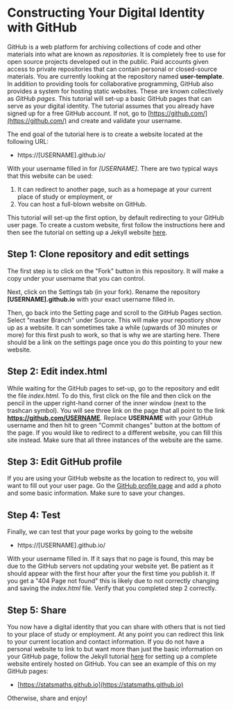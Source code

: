 # Constructing Your Digital Identity with GitHub

GitHub is a web platform for archiving collections of code and
other materials into what are known as *repositories*. It is 
completely free to use for open source projects developed out
in the public. Paid accounts given access to private repositories
that can contain personal or closed-source materials. You are
currently looking at the repository named **user-template**. In
addition to providing tools for collaborative programming, GitHub
also provides a system for hosting static websites. These are known
collectively as *GitHub pages*. This tutorial will set-up a basic
GitHub pages that can serve as your digital identity. The tutorial
assumes that you already have signed up for a free GitHub account.
If not, go to [https://github.com/](https://github.com/) and create
and validate your username.

The end goal of the tutorial here is to create a website located 
at the following URL:

- https://[USERNAME].github.io/

With your username filled in for *[USERNAME]*. There are two typical
ways that this website can be used:

1. It can redirect to another page, such as a homepage at your
current place of study or employment, or
2. You can host a full-blown website on GitHub.

This tutorial will set-up the first option, by default redirecting to
your GitHub user page. To create a custom website, first follow the
instructions here and then see the tutorial on setting up a 
Jekyll website [here](https://help.github.com/articles/using-jekyll-as-a-static-site-generator-with-github-pages/).

## Step 1: Clone repository and edit settings

The first step is to click on the "Fork" button in this repository. It
will make a copy under your username that you can control.

Next, click on the Settings tab (in your fork). Rename the repository
**[USERNAME].github.io** with your exact username filled in.

Then, go back into the Setting page and scroll to the GitHub Pages
section. Select "master Branch" under Source. This will make your repostiory
show up as a website. It can sometimes take a while (upwards of 30 minutes or
more) for this first push to work, so that is why we are starting here.
There should be a link on the settings page once you do this pointing to your
new website.

## Step 2: Edit index.html

While waiting for the GitHub pages to set-up, go to the repository and edit
the file *index.html*. To do this, first click on the file and then click
on the pencil in the upper right-hand corner of the inner window (next to the
trashcan symbol). You will see three link on the page that all point to
the link **https://github.com/USERNAME**. Replace **USERNAME** with your 
GitHub username and then hit to green "Commit changes" button at the bottom
of the page. If you would like to redirect to a different website, you can
fill this site instead. Make sure that all three instances of the website
are the same.

## Step 3: Edit GitHub profile

If you are using your GitHub website as the location to redirect to, you
will want to fill out your user page. Go the [GitHub profile page](https://github.com/settings/profile)
and add a photo and some basic information. Make sure to save your changes.

## Step 4: Test

Finally, we can test that your page works by going to the website

- https://[USERNAME].github.io/

With your username filled in. If it says that no page is found, this may
be due to the GitHub servers not updating your website yet. Be patient as
it should appear with the first hour after your the first time you publish
it. If you get a "404 Page not found" this is likely due to not correctly
changing and saving the *index.html* file. Verify that you completed step
2 correctly. 

## Step 5: Share

You now have a digital identity that you can share with others that is
not tied to your place of study or employment. At any point you can 
redirect this link to your current location and contact information. If
you do not have a personal website to link to but want more than just
the basic information on your GitHub page, follow the Jekyll tutorial
[here](https://help.github.com/articles/using-jekyll-as-a-static-site-generator-with-github-pages/)
for setting up a complete website entirely hosted on GitHub. You can
see an example of this on my GitHub pages:

- [https://statsmaths.github.io](https://statsmaths.github.io)

Otherwise, share and enjoy!
